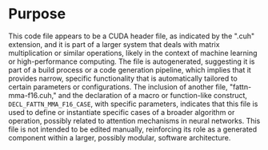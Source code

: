 # Purpose
This code file appears to be a CUDA header file, as indicated by the ".cuh" extension, and it is part of a larger system that deals with matrix multiplication or similar operations, likely in the context of machine learning or high-performance computing. The file is autogenerated, suggesting it is part of a build process or a code generation pipeline, which implies that it provides narrow, specific functionality that is automatically tailored to certain parameters or configurations. The inclusion of another file, "fattn-mma-f16.cuh," and the declaration of a macro or function-like construct, `DECL_FATTN_MMA_F16_CASE`, with specific parameters, indicates that this file is used to define or instantiate specific cases of a broader algorithm or operation, possibly related to attention mechanisms in neural networks. This file is not intended to be edited manually, reinforcing its role as a generated component within a larger, possibly modular, software architecture.
